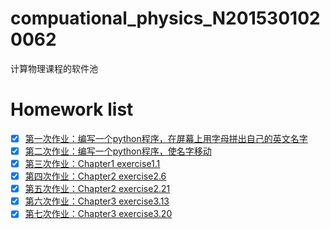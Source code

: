 # compuational_physics_N2015301020062
计算物理课程的软件池
# Homework list        
 - [x] [第一次作业：编写一个python程序，在屏幕上用字母拼出自己的英文名字](https://github.com/witness97/computationalphysics_N2015301020062/blob/master/name2.py)
 - [x] [第二次作业：编写一个python程序，使名字移动](https://github.com/witness97/computationalphysics_N2015301020062/blob/master/move.py)
 - [x] [第三次作业：Chapter1 exercise1.1](http://note.youdao.com/noteshare?id=1bec1d7c17734ee0fc7eb9afbda56d9b)
 - [x] [第四次作业：Chapter2 exercise2.6](http://note.youdao.com/noteshare?id=06ffd01ab223f964aa711fed2b0a253a)
 - [x] [第五次作业：Chapter2 exercise2.21](http://note.youdao.com/noteshare?id=4d0f2bb2939e292a54a8d94b86bd7467)
 - [x] [第六次作业：Chapter3 exercise3.13](http://note.youdao.com/noteshare?id=4fedb9bcea65926250eb8bafb61c781b)
 - [x] [第七次作业：Chapter3 exercise3.20](http://note.youdao.com/noteshare?id=86706863cd70369e0cbec48f5c931e61)
